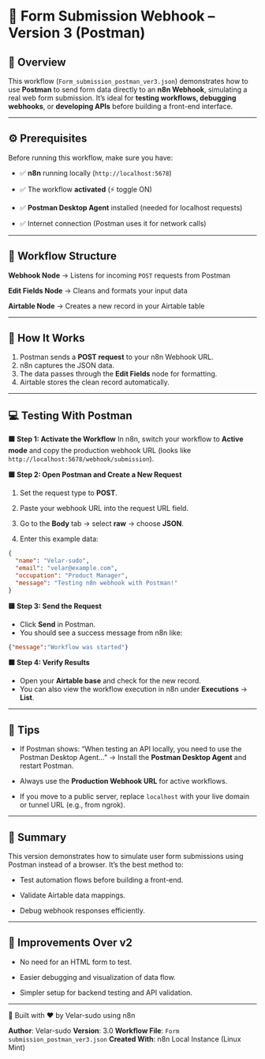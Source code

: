 # 🧩 Form Submission Webhook – Version 3 (Postman)

## 📘 Overview
This workflow (`Form_submission_postman_ver3.json`) demonstrates how to use **Postman** to send form data directly to an **n8n Webhook**, simulating a real web form submission.
It’s ideal for **testing workflows, debugging webhooks**, or **developing APIs** before building a front-end interface.

---

## ⚙️ Prerequisites

Before running this workflow, make sure you have:

- ✅ **n8n** running locally (`http://localhost:5678`)

- ✅ The workflow **activated** (⚡ toggle ON)

- ✅ **Postman Desktop Agent** installed (needed for localhost requests)

- ✅ Internet connection (Postman uses it for network calls)

---

## 🧱 Workflow Structure

**Webhook Node** → Listens for incoming `POST` requests from Postman

**Edit Fields Node** → Cleans and formats your input data

**Airtable Node** → Creates a new record in your Airtable table

---

## 🧩 How It Works

1. Postman sends a **POST request** to your n8n Webhook  URL.
2. n8n captures the JSON data.
3. The data passes through the **Edit Fields** node for formatting.
4. Airtable stores the clean record automatically.

---

## 💻 Testing With Postman

 **🟩 Step 1: Activate the Workflow**
In n8n, switch your workflow to **Active mode** and copy the production webhook URL (looks like `http://localhost:5678/webhook/submission`).

 **🟦 Step 2: Open Postman and Create a New Request**

1. Set the request type to **POST**.

2. Paste your webhook URL into the request URL field.

3. Go to the **Body** tab → select **raw** → choose **JSON**.

4. Enter this example data:
```json
{
  "name": "Velar-sudo",
  "email": "velar@example.com",
  "occupation": "Product Manager",
  "message": "Testing n8n webhook with Postman!"
}

```

 **🟨 Step 3: Send the Request**

- Click **Send** in Postman.
- You should see a success message from n8n like:
```json
{"message":"Workflow was started"}

```

 **🟧 Step 4: Verify Results**

- Open your **Airtable base** and check for the new record.
- You can also view the workflow execution in n8n under **Executions** → **List**.

---

## 🧠 Tips

- If Postman shows:
“When testing an API locally, you need to use the Postman Desktop Agent…”
→ Install the **Postman Desktop Agent** and restart Postman.

- Always use the **Production Webhook URL** for active workflows.

- If you move to a public server, replace `localhost` with your live domain or tunnel URL (e.g., from ngrok).

---

## 🏁 Summary

This version demonstrates how to simulate user form submissions using Postman instead of a browser.
It’s the best method to:

- Test automation flows before building a front-end.

- Validate Airtable data mappings.

- Debug webhook responses efficiently.

---

## 🔁 Improvements Over v2

- No need for an HTML form to test.

- Easier debugging and visualization of data flow.

- Simpler setup for backend testing and API validation.

---
🧩 Built with ❤️ by Velar-sudo using n8n

**Author**: Velar-sudo
**Version**: 3.0
**Workflow File**: `Form submission_postman_ver3.json`
**Created With**: n8n Local Instance (Linux Mint)
